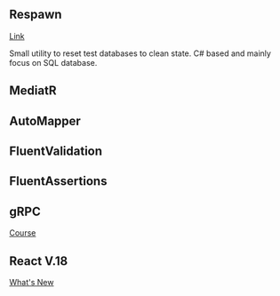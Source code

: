 ## Respawn

[Link](https://github.com/jbogard/Respawn)

Small utility to reset test databases to clean state. C# based and mainly focus on SQL database.


## MediatR

## AutoMapper

## FluentValidation

## FluentAssertions

## gRPC
[Course](https://app.pluralsight.com/library/courses/aspdotnet-core-6-using-grpc/table-of-contents)

## React V.18
[What's New](https://blog.appsignal.com/2022/04/13/whats-new-in-react-18.html)

